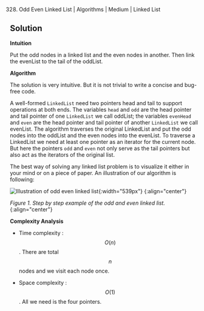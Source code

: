 328. Odd Even Linked List | Algorithms | Medium | Linked List

## Solution

**Intuition**

Put the odd nodes in a linked list and the even nodes in another. Then link the evenList to the tail of the oddList.

**Algorithm**

The solution is very intuitive. But it is not trivial to write a concise and bug-free code.

A well-formed `LinkedList` need two pointers head and tail to support operations at both ends. The variables `head` and `odd` are the head pointer and tail pointer of one `LinkedList` we call oddList; the variables `evenHead` and `even` are the head pointer and tail pointer of another `LinkedList` we call evenList. The algorithm traverses the original LinkedList and put the odd nodes into the oddList and the even nodes into the evenList. To traverse a LinkedList we need at least one pointer as an iterator for the current node. But here the pointers `odd` and `even` not only serve as the tail pointers but also act as the iterators of the original list.

The best way of solving any linked list problem is to visualize it either in your mind or on a piece of paper. An illustration of our algorithm is following:

![Illustration of odd even linked list](../Figures/328_Odd_Even.svg "Odd Even Linked List"){:width="539px"}
{:align="center"}

*Figure 1. Step by step example of the odd and even linked list.*
{:align="center"}




**Complexity Analysis**

* Time complexity : $$O(n)$$. There are total $$n$$ nodes and we visit each node once.

* Space complexity : $$O(1)$$. All we need is the four pointers.

